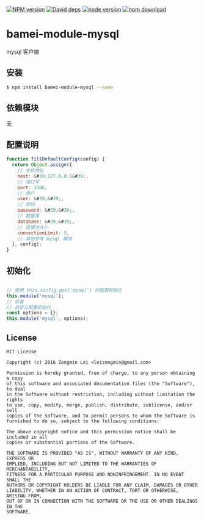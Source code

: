 [![NPM version][npm-image]][npm-url]
[![David deps][david-image]][david-url]
[![node version][node-image]][node-url]
[![npm download][download-image]][download-url]

[npm-image]: https://img.shields.io/npm/v/bamei-module-mysql.svg?style=flat-square
[npm-url]: https://npmjs.org/package/bamei-module-mysql
[david-image]: https://img.shields.io/david/leizongmin/bamei.svg?style=flat-square
[david-url]: https://david-dm.org/leizongmin/bamei
[node-image]: https://img.shields.io/badge/node.js-%3E=_4.0-green.svg?style=flat-square
[node-url]: http://nodejs.org/download/
[download-image]: https://img.shields.io/npm/dm/bamei-module-mysql.svg?style=flat-square
[download-url]: https://npmjs.org/package/bamei-module-mysql

# bamei-module-mysql

mysql 客户端

## 安装

```bash
$ npm install bamei-module-mysql --save
```

## 依赖模块

无


## 配置说明

```javascript
function fillDefaultConfig(config) {
  return Object.assign({
    // 主机地址
    host: &#39;127.0.0.1&#39;,
    // 端口号
    port: 3306,
    // 用户
    user: &#39;&#39;,
    // 密码
    password: &#39;&#39;,
    // 数据库
    database: &#39;&#39;,
    // 连接池大小
    connectionLimit: 5,
    // 其他参考 mysql 模块
  }, config);
}
```

## 初始化

```javascript

// 使用 this.config.get('mysql') 的配置初始化
this.module('mysql');
// 或者
// 自定义配置初始化
const options = {};
this.module('mysql', options);
```

## License

```
MIT License

Copyright (c) 2016 Zongmin Lei <leizongmin@gmail.com>

Permission is hereby granted, free of charge, to any person obtaining a copy
of this software and associated documentation files (the "Software"), to deal
in the Software without restriction, including without limitation the rights
to use, copy, modify, merge, publish, distribute, sublicense, and/or sell
copies of the Software, and to permit persons to whom the Software is
furnished to do so, subject to the following conditions:

The above copyright notice and this permission notice shall be included in all
copies or substantial portions of the Software.

THE SOFTWARE IS PROVIDED "AS IS", WITHOUT WARRANTY OF ANY KIND, EXPRESS OR
IMPLIED, INCLUDING BUT NOT LIMITED TO THE WARRANTIES OF MERCHANTABILITY,
FITNESS FOR A PARTICULAR PURPOSE AND NONINFRINGEMENT. IN NO EVENT SHALL THE
AUTHORS OR COPYRIGHT HOLDERS BE LIABLE FOR ANY CLAIM, DAMAGES OR OTHER
LIABILITY, WHETHER IN AN ACTION OF CONTRACT, TORT OR OTHERWISE, ARISING FROM,
OUT OF OR IN CONNECTION WITH THE SOFTWARE OR THE USE OR OTHER DEALINGS IN THE
SOFTWARE.
```

